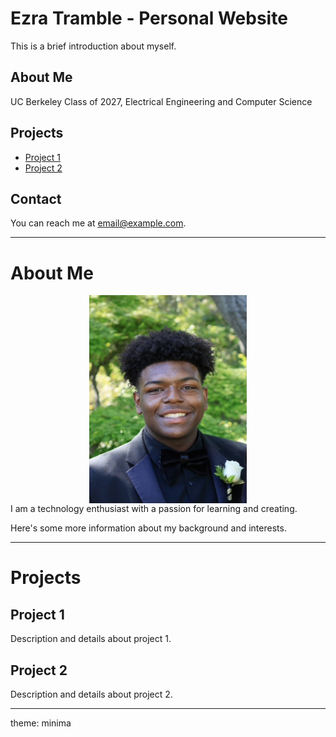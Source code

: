 # Ezra Tramble - Personal Website

This is a brief introduction about myself.

## About Me
UC Berkeley Class of 2027, Electrical Engineering and Computer Science
## Projects

- [Project 1](#project-1)
- [Project 2](#project-2)

## Contact

You can reach me at [email@example.com](mailto:eztramble@berkeley.edu).

---

# About Me
<img src="Ezra_Trambleee.jpg" style="width:50%; margin:auto; display:block">
I am a technology enthusiast with a passion for learning and creating.

Here's some more information about my background and interests.

---

# Projects

## Project 1

Description and details about project 1.

## Project 2

Description and details about project 2.

---
theme: minima
